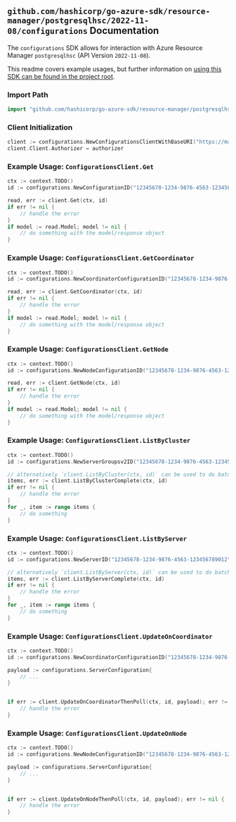 
## `github.com/hashicorp/go-azure-sdk/resource-manager/postgresqlhsc/2022-11-08/configurations` Documentation

The `configurations` SDK allows for interaction with Azure Resource Manager `postgresqlhsc` (API Version `2022-11-08`).

This readme covers example usages, but further information on [using this SDK can be found in the project root](https://github.com/hashicorp/go-azure-sdk/tree/main/docs).

### Import Path

```go
import "github.com/hashicorp/go-azure-sdk/resource-manager/postgresqlhsc/2022-11-08/configurations"
```


### Client Initialization

```go
client := configurations.NewConfigurationsClientWithBaseURI("https://management.azure.com")
client.Client.Authorizer = authorizer
```


### Example Usage: `ConfigurationsClient.Get`

```go
ctx := context.TODO()
id := configurations.NewConfigurationID("12345678-1234-9876-4563-123456789012", "example-resource-group", "serverGroupsv2Value", "configurationValue")

read, err := client.Get(ctx, id)
if err != nil {
	// handle the error
}
if model := read.Model; model != nil {
	// do something with the model/response object
}
```


### Example Usage: `ConfigurationsClient.GetCoordinator`

```go
ctx := context.TODO()
id := configurations.NewCoordinatorConfigurationID("12345678-1234-9876-4563-123456789012", "example-resource-group", "serverGroupsv2Value", "coordinatorConfigurationValue")

read, err := client.GetCoordinator(ctx, id)
if err != nil {
	// handle the error
}
if model := read.Model; model != nil {
	// do something with the model/response object
}
```


### Example Usage: `ConfigurationsClient.GetNode`

```go
ctx := context.TODO()
id := configurations.NewNodeConfigurationID("12345678-1234-9876-4563-123456789012", "example-resource-group", "serverGroupsv2Value", "nodeConfigurationValue")

read, err := client.GetNode(ctx, id)
if err != nil {
	// handle the error
}
if model := read.Model; model != nil {
	// do something with the model/response object
}
```


### Example Usage: `ConfigurationsClient.ListByCluster`

```go
ctx := context.TODO()
id := configurations.NewServerGroupsv2ID("12345678-1234-9876-4563-123456789012", "example-resource-group", "serverGroupsv2Value")

// alternatively `client.ListByCluster(ctx, id)` can be used to do batched pagination
items, err := client.ListByClusterComplete(ctx, id)
if err != nil {
	// handle the error
}
for _, item := range items {
	// do something
}
```


### Example Usage: `ConfigurationsClient.ListByServer`

```go
ctx := context.TODO()
id := configurations.NewServerID("12345678-1234-9876-4563-123456789012", "example-resource-group", "serverGroupsv2Value", "serverValue")

// alternatively `client.ListByServer(ctx, id)` can be used to do batched pagination
items, err := client.ListByServerComplete(ctx, id)
if err != nil {
	// handle the error
}
for _, item := range items {
	// do something
}
```


### Example Usage: `ConfigurationsClient.UpdateOnCoordinator`

```go
ctx := context.TODO()
id := configurations.NewCoordinatorConfigurationID("12345678-1234-9876-4563-123456789012", "example-resource-group", "serverGroupsv2Value", "coordinatorConfigurationValue")

payload := configurations.ServerConfiguration{
	// ...
}


if err := client.UpdateOnCoordinatorThenPoll(ctx, id, payload); err != nil {
	// handle the error
}
```


### Example Usage: `ConfigurationsClient.UpdateOnNode`

```go
ctx := context.TODO()
id := configurations.NewNodeConfigurationID("12345678-1234-9876-4563-123456789012", "example-resource-group", "serverGroupsv2Value", "nodeConfigurationValue")

payload := configurations.ServerConfiguration{
	// ...
}


if err := client.UpdateOnNodeThenPoll(ctx, id, payload); err != nil {
	// handle the error
}
```
